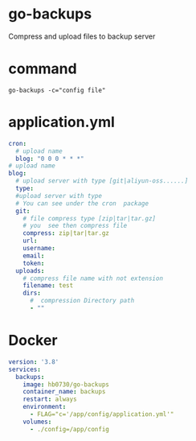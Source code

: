 # go-backups

Compress and upload files to backup server

# command

`go-backups -c="config file"`

# application.yml

```yaml
cron:
  # upload name
  blog: "0 0 0 * * *"
# upload name
blog:
  # upload server with type [git|aliyun-oss......]
  type:
  #upload server with type  
  # You can see under the cron  package
  git:
    # file compress type [zip|tar|tar.gz]
    # you  see then compress file
    compress: zip|tar|tar.gz
    url:
    username:
    email:
    token:
  uploads:
    # compress file name with not extension
    filename: test
    dirs:
      #  compression Directory path
      - ""
```

# Docker

```yaml
version: '3.8'
services:
  backups:
    image: hb0730/go-backups
    container_name: backups
    restart: always
    environment:
      - FLAG="c='/app/config/application.yml'"
    volumes:
      - ./config=/app/config
```